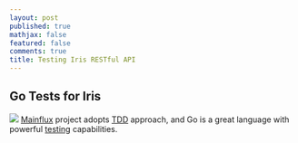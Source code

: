 ```yaml
---
layout: post
published: true
mathjax: false
featured: false
comments: true
title: Testing Iris RESTful API
---
```

## Go Tests for Iris
![]({{site.baseurl}}/https://hd.unsplash.com/photo-1466027397211-20d0f2449a3f)
[Mainflux](https://github.com/Mainflux/mainflux) project adopts [TDD](https://en.wikipedia.org/wiki/Test-driven_development) approach, and Go is a great language with powerful [testing](https://golang.org/pkg/testing/) capabilities.


